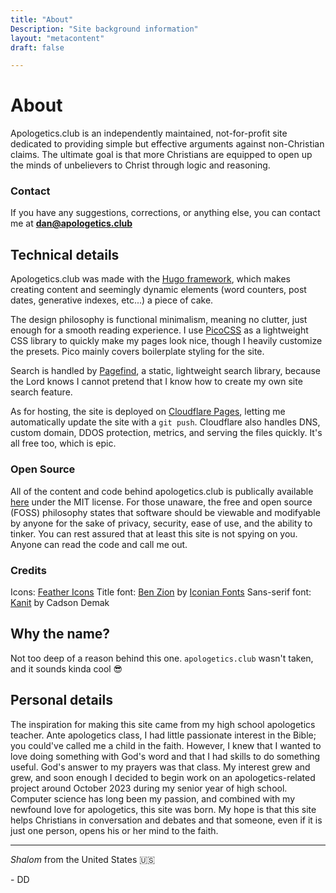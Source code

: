 ```yaml
---
title: "About"
Description: "Site background information"
layout: "metacontent"
draft: false

---
```


# About

Apologetics.club is an independently maintained, not-for-profit site dedicated to providing simple but effective arguments against non-Christian claims. The ultimate goal is that more Christians are equipped to open up the minds of unbelievers to Christ through logic and reasoning.

### Contact

If you have any suggestions, corrections, or anything else, you can contact me at [**dan@apologetics.club**](mailto:dan@apologetics.club)

## Technical details

Apologetics.club was made with the [Hugo framework](https://gohugo.io), which makes creating content and seemingly dynamic elements (word counters, post dates, generative indexes, etc...) a piece of cake. 

The design philosophy is functional minimalism, meaning no clutter, just enough for a smooth reading experience. I use [PicoCSS](https://picocss.com) as a lightweight CSS library to quickly make my pages look nice, though I heavily customize the presets. Pico mainly covers boilerplate styling for the site.

Search is handled by [Pagefind](https://pagefind.app), a static, lightweight search library, because the Lord knows I cannot pretend that I know how to create my own site search feature.

As for hosting, the site is deployed on [Cloudflare Pages](https://pages.cloudflare.com), letting me automatically update the site with a `git push`. Cloudflare also handles DNS, custom domain, DDOS protection, metrics, and serving the files quickly. It's all free too, which is epic.

### Open Source

All of the content and code behind apologetics.club is publically available [here](https://github.com/daqnal/apologetics.club) under the MIT license. For those unaware, the free and open source (FOSS) philosophy states that software should be viewable and modifyable by anyone for the sake of privacy, security, ease of use, and the ability to tinker. You can rest assured that at least this site is not spying on you. Anyone can read the code and call me out.

### Credits

Icons: [Feather Icons](https://feathericons.com)
Title font: [Ben Zion](https://www.dafont.com/ben-zion.font) by [Iconian Fonts](https://www.iconian.com/)
Sans-serif font: [Kanit](https://fonts.google.com/specimen/Kanit) by Cadson Demak

## Why the name?

Not too deep of a reason behind this one. `apologetics.club` wasn't taken, and it sounds kinda cool 😎

## Personal details

The inspiration for making this site came from my high school apologetics teacher. Ante apologetics class, I had little passionate interest in the Bible; you could've called me a child in the faith. However, I knew that I wanted to love doing something with God's word and that I had skills to do something useful. God's answer to my prayers was that class. My interest grew and grew, and soon enough I decided to begin work on an apologetics-related project around October 2023 during my senior year of high school. Computer science has long been my passion, and combined with my newfound love for apologetics, this site was born. My hope is that this site helps Christians in conversation and debates and that someone, even if it is just one person, opens his or her mind to the faith.

***


*Shalom* from the United States 🇺🇸

 \- DD
